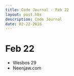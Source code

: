 ```yaml
---
title: Code Journal - Feb 22
layout: post.hbs
description: Code Journal
date: 02-22-2018
---
```

# Feb 22

- Wesbos 29
- Neenjaw.com